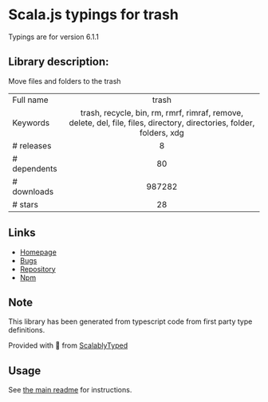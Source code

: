 
# Scala.js typings for trash

Typings are for version 6.1.1

## Library description:
Move files and folders to the trash

|                    |                 |
| ------------------ | :-------------: |
| Full name          | trash |
| Keywords           | trash, recycle, bin, rm, rmrf, rimraf, remove, delete, del, file, files, directory, directories, folder, folders, xdg |
| # releases         | 8 |
| # dependents       | 80 |
| # downloads        | 987282 |
| # stars            | 28 |

## Links
- [Homepage](https://github.com/sindresorhus/trash#readme)
- [Bugs](https://github.com/sindresorhus/trash/issues)
- [Repository](https://github.com/sindresorhus/trash)
- [Npm](https://www.npmjs.com/package/trash)
    


## Note
This library has been generated from typescript code from first party type definitions.

Provided with :purple_heart: from [ScalablyTyped](https://github.com/oyvindberg/ScalablyTyped)

## Usage
See [the main readme](../../readme.md) for instructions.


